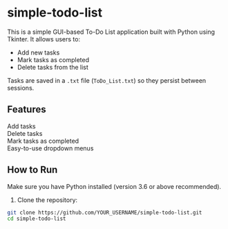 # simple-todo-list
This is a simple GUI-based To-Do List application built with Python using Tkinter. It allows users to:

- Add new tasks
- Mark tasks as completed
- Delete tasks from the list

Tasks are saved in a `.txt` file (`ToDo_List.txt`) so they persist between sessions.

## Features

Add tasks  
Delete tasks  
Mark tasks as completed  
Easy-to-use dropdown menus  

## How to Run

Make sure you have Python installed (version 3.6 or above recommended).

1. Clone the repository:
```bash
git clone https://github.com/YOUR_USERNAME/simple-todo-list.git
cd simple-todo-list
